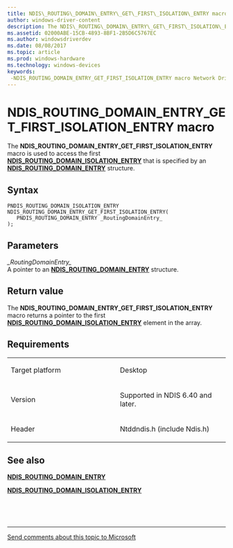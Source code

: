 ```yaml
---
title: NDIS\_ROUTING\_DOMAIN\_ENTRY\_GET\_FIRST\_ISOLATION\_ENTRY macro
author: windows-driver-content
description: The NDIS\_ROUTING\_DOMAIN\_ENTRY\_GET\_FIRST\_ISOLATION\_ENTRY macro is used to access the first NDIS\_ROUTING\_DOMAIN\_ISOLATION\_ENTRY that is specified by an NDIS\_ROUTING\_DOMAIN\_ENTRY structure.
ms.assetid: 02000ABE-15CB-4893-8BF1-2B5D6C5767EC
ms.author: windowsdriverdev
ms.date: 08/08/2017
ms.topic: article
ms.prod: windows-hardware
ms.technology: windows-devices
keywords: 
 -NDIS_ROUTING_DOMAIN_ENTRY_GET_FIRST_ISOLATION_ENTRY macro Network Drivers Starting with Windows Vista
---
```


# NDIS\_ROUTING\_DOMAIN\_ENTRY\_GET\_FIRST\_ISOLATION\_ENTRY macro


The **NDIS\_ROUTING\_DOMAIN\_ENTRY\_GET\_FIRST\_ISOLATION\_ENTRY** macro is used to access the first [**NDIS\_ROUTING\_DOMAIN\_ISOLATION\_ENTRY**](https://msdn.microsoft.com/library/windows/hardware/dn383684) that is specified by an [**NDIS\_ROUTING\_DOMAIN\_ENTRY**](https://msdn.microsoft.com/library/windows/hardware/dn383681) structure.

Syntax
------

```ManagedCPlusPlus
PNDIS_ROUTING_DOMAIN_ISOLATION_ENTRY NDIS_ROUTING_DOMAIN_ENTRY_GET_FIRST_ISOLATION_ENTRY(
   PNDIS_ROUTING_DOMAIN_ENTRY _RoutingDomainEntry_
);
```

Parameters
----------

*\_RoutingDomainEntry\_*   
A pointer to an [**NDIS\_ROUTING\_DOMAIN\_ENTRY**](https://msdn.microsoft.com/library/windows/hardware/dn383681) structure.

Return value
------------

The **NDIS\_ROUTING\_DOMAIN\_ENTRY\_GET\_FIRST\_ISOLATION\_ENTRY** macro returns a pointer to the first [**NDIS\_ROUTING\_DOMAIN\_ISOLATION\_ENTRY**](https://msdn.microsoft.com/library/windows/hardware/dn383684) element in the array.

Requirements
------------

<table>
<colgroup>
<col width="50%" />
<col width="50%" />
</colgroup>
<tbody>
<tr class="odd">
<td><p>Target platform</p></td>
<td>Desktop</td>
</tr>
<tr class="even">
<td><p>Version</p></td>
<td><p>Supported in NDIS 6.40 and later.</p></td>
</tr>
<tr class="odd">
<td><p>Header</p></td>
<td>Ntddndis.h (include Ndis.h)</td>
</tr>
</tbody>
</table>

## See also


[**NDIS\_ROUTING\_DOMAIN\_ENTRY**](https://msdn.microsoft.com/library/windows/hardware/dn383681)

[**NDIS\_ROUTING\_DOMAIN\_ISOLATION\_ENTRY**](https://msdn.microsoft.com/library/windows/hardware/dn383684)

 

 


--------------------
[Send comments about this topic to Microsoft](mailto:wsddocfb@microsoft.com?subject=Documentation%20feedback%20%5Bnetvista\netvista%5D:%20NDIS_ROUTING_DOMAIN_ENTRY_GET_FIRST_ISOLATION_ENTRY%20macro%20%20RELEASE:%20%288/8/2017%29&body=%0A%0APRIVACY%20STATEMENT%0A%0AWe%20use%20your%20feedback%20to%20improve%20the%20documentation.%20We%20don't%20use%20your%20email%20address%20for%20any%20other%20purpose,%20and%20we'll%20remove%20your%20email%20address%20from%20our%20system%20after%20the%20issue%20that%20you're%20reporting%20is%20fixed.%20While%20we're%20working%20to%20fix%20this%20issue,%20we%20might%20send%20you%20an%20email%20message%20to%20ask%20for%20more%20info.%20Later,%20we%20might%20also%20send%20you%20an%20email%20message%20to%20let%20you%20know%20that%20we've%20addressed%20your%20feedback.%0A%0AFor%20more%20info%20about%20Microsoft's%20privacy%20policy,%20see%20http://privacy.microsoft.com/default.aspx. "Send comments about this topic to Microsoft")


